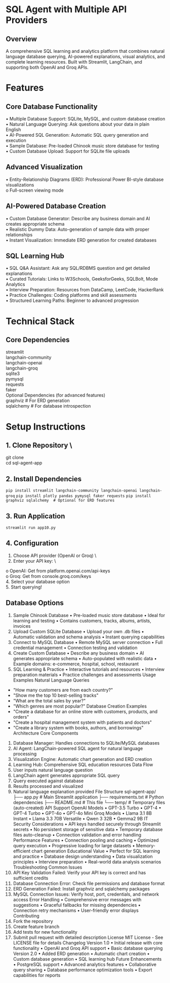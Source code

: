 # SQL Agent with Multiple API Providers

## Overview
A comprehensive SQL learning and analytics platform that combines natural language database querying, AI-powered explanations, visual analytics, and complete learning resources. Built with Streamlit, LangChain, and supporting both OpenAI and Groq APIs.

# Features
##  Core Database Functionality
•	Multiple Database Support: SQLite, MySQL, and custom database creation \
•	Natural Language Querying: Ask questions about your data in plain English \
•	AI-Powered SQL Generation: Automatic SQL query generation and execution \
•	Sample Database: Pre-loaded Chinook music store database for testing \
•	Custom Database Upload: Support for SQLite file uploads

## Advanced Visualization
•	Entity-Relationship Diagrams (ERD): Professional Power BI-style database visualizations \
o	Full-screen viewing mode 

## AI-Powered Database Creation
•	Custom Database Generator: Describe any business domain and AI creates appropriate schema \
•	Realistic Dummy Data: Auto-generation of sample data with proper relationships \
•	Instant Visualization: Immediate ERD generation for created databases

## SQL Learning Hub
•	SQL Q&A Assistant: Ask any SQL/RDBMS question and get detailed explanations \
•	Curated Tutorials: Links to W3Schools, GeeksforGeeks, SQLBolt, Mode Analytics \
•	Interview Preparation: Resources from DataCamp, LeetCode, HackerRank \
•	Practice Challenges: Coding platforms and skill assessments \
•	Structured Learning Paths: Beginner to advanced progression

# Technical Stack
## Core Dependencies
streamlit \
langchain-community \
langchain-openai \
langchain-groq \
sqlite3 \
pymysql \
requests \
faker \
Optional Dependencies (for advanced features) \
graphviz  # For ERD generation \
sqlalchemy  # For database introspection 

# Setup Instructions
## 1. Clone Repository \
git clone <repository-url> \
cd sql-agent-app 

## 2. Install Dependencies
`pip install streamlit langchain-community langchain-openai langchain-groq`
`pip install plotly pandas pymysql faker requests`
`pip install graphviz sqlalchemy  # Optional for ERD features`

## 3. Run Application
`streamlit run app10.py`

## 4. Configuration
1.	Choose API provider (OpenAI or Groq) \
2.	Enter your API key: \
   
o	OpenAI: Get from platform.openai.com/api-keys \
o	Groq: Get from console.groq.com/keys \
4.	Select your database option \
5.	Start querying! 

## Database Options
1. Sample Chinook Database
•	Pre-loaded music store database
•	Ideal for learning and testing
•	Contains customers, tracks, albums, artists, invoices
2. Upload Custom SQLite Database
•	Upload your own .db files
•	Automatic validation and schema analysis
•	Instant querying capabilities
3. Connect to MySQL Database
•	Remote MySQL server connection
•	Full credential management
•	Connection testing and validation
4. Create Custom Database
•	Describe any business domain
•	AI generates appropriate schema
•	Auto-populated with realistic data
•	Example domains: e-commerce, hospital, school, restaurant
5. SQL Learning & Practice
•	Interactive tutorials and resources
•	Interview preparation materials
•	Practice challenges and assessments
Usage Examples
Natural Language Queries
- "How many customers are from each country?"
- "Show me the top 10 best-selling tracks"
- "What are the total sales by year?"
- "Which genres are most popular?"
Database Creation Examples
- "Create a database for an online store with customers, products, and orders"
- "Create a hospital management system with patients and doctors"
- "Create a library system with books, authors, and borrowings"
Architecture
Core Components
1.	Database Manager: Handles connections to SQLite/MySQL databases
2.	AI Agent: LangChain-powered SQL agent for natural language processing
3.	Visualization Engine: Automatic chart generation and ERD creation
4.	Learning Hub: Comprehensive SQL education resources
Data Flow
1.	User inputs natural language question
2.	LangChain agent generates appropriate SQL query
3.	Query executed against database
4.	Results processed and visualized
5.	Natural language explanation provided
File Structure
sql-agent-app/
├── app.py                 # Main Streamlit application
├── requirements.txt       # Python dependencies
├── README.md             # This file
└── temp/                 # Temporary files (auto-created)
API Support
OpenAI Models
•	GPT-3.5 Turbo
•	GPT-4
•	GPT-4 Turbo
•	GPT-4o
•	GPT-4o Mini
Groq Models
•	Llama 3.1 8B Instant
•	Llama 3.3 70B Versatile
•	Qwen 3 32B
•	Gemma2 9B IT
Security Considerations
•	API keys handled securely through Streamlit secrets
•	No persistent storage of sensitive data
•	Temporary database files auto-cleanup
•	Connection validation and error handling
Performance Features
•	Connection pooling and caching
•	Optimized query execution
•	Progressive loading for large datasets
•	Memory-efficient chart generation
Educational Value
•	Perfect for SQL learning and practice
•	Database design understanding
•	Data visualization principles
•	Interview preparation
•	Real-world data analysis scenarios
Troubleshooting
Common Issues
1.	API Key Validation Failed: Verify your API key is correct and has sufficient credits
2.	Database Connection Error: Check file permissions and database format
3.	ERD Generation Failed: Install graphviz and sqlalchemy packages
4.	MySQL Connection Issues: Verify host, port, credentials, and network access
Error Handling
•	Comprehensive error messages with suggestions
•	Graceful fallbacks for missing dependencies
•	Connection retry mechanisms
•	User-friendly error displays
Contributing
1.	Fork the repository
2.	Create feature branch
3.	Add tests for new functionality
4.	Submit pull request with detailed description
License
MIT License - See LICENSE file for details
Changelog
Version 1.0
•	Initial release with core functionality
•	OpenAI and Groq API support
•	Basic database querying
Version 2.0
•	Added ERD generation
•	Automatic chart creation
•	Custom database generation
•	SQL learning hub
Future Enhancements
•	PostgreSQL support
•	Advanced analytics features
•	Collaborative query sharing
•	Database performance optimization tools
•	Export capabilities for reports
